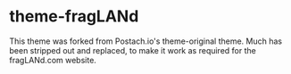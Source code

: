 theme-fragLANd
==============

This theme was forked from Postach.io's theme-original theme.
Much has been stripped out and replaced, to make it work as required for the fragLANd.com website.


